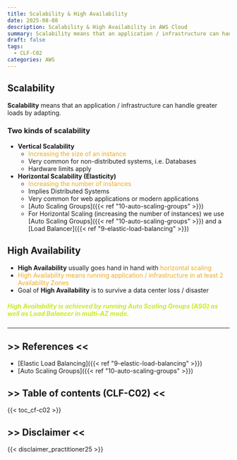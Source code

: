 ```yaml
---
title: Scalability & High Availability
date: 2025-08-08
description: Scalability & High Availability in AWS Cloud
summary: Scalability means that an application / infrastructure can handle greater loads by adapting...
draft: false
tags:
  - CLF-C02
categories: AWS
---
```

## Scalability

**Scalability** means that an application / infrastructure can handle greater loads by adapting.
### Two kinds of scalability

- **Vertical Scalability**
	- <font color=#EBAC25>Increasing the size of an instance</font>
	- Very common for non-distributed systems, i.e. Databases
	- Hardware limits apply
- **Horizontal Scalability (Elasticity)**
	- <font color=#EBAC25>Increasing the number of instances</font>
	- Implies Distributed Systems
	- Very common for web applications or modern applications
	- [Auto Scaling Groups]({{< ref "10-auto-scaling-groups" >}})
	- For Horizontal Scaling (increasing the number of instances) we use [Auto Scaling Groups]({{< ref "10-auto-scaling-groups" >}}) and a [Load Balancer]({{< ref "9-elastic-load-balancing" >}})
## High Availability

- **High Availability** usually goes hand in hand with <font color=#EBAC25>horizontal scaling</font>
- <font color=#EBAC25>High Availability means running application / infrastructure in at least 2 Availability Zones</font>
- Goal of **High Availability** is to survive a data center loss / disaster
##### <font color=#C7EB25>High Availability is achieved by running Auto Scaling Groups (ASG) as well as Load Balancer in multi-AZ mode.</font>

---
## >> References <<

- [Elastic Load Balancing]({{< ref "9-elastic-load-balancing" >}})
- [Auto Scaling Groups]({{< ref "10-auto-scaling-groups" >}})
## >> Table of contents (CLF-C02) <<

{{< toc_cf-c02 >}}
## >> Disclaimer <<

{{< disclaimer_practitioner25 >}}
